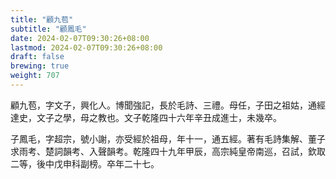 ```yaml
---
title: "顧九苞"
subtitle: "顧鳳毛"
date: 2024-02-07T09:30:26+08:00
lastmod: 2024-02-07T09:30:26+08:00
draft: false
brewing: true
weight: 707
---
```



顧九苞，字文子，興化人。博聞強記，長於毛詩、三禮。母任，子田之祖姑，通經達史，文子之學，母之教也。文子乾隆四十六年辛丑成進士，未幾卒。

子鳳毛，字超宗，號小謝，亦受經於祖母，年十一，通五經。著有毛詩集解、董子求雨考、楚詞韻考、入聲韻考。乾隆四十九年甲辰，高宗純皇帝南巡，召試，欽取二等，後中戊申科副榜。卒年二十七。